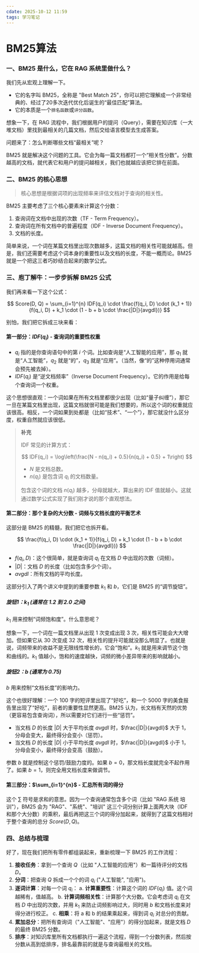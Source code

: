 ```yaml
---
cdate: 2025-10-12 11:59
tags: 学习笔记 
---
```


# BM25算法

### 一、BM25 是什么，它在 RAG 系统里做什么？

我们先从宏观上理解一下。

- 它的名字叫 BM25，全称是 "Best Match 25"，你可以把它理解成一个非常经典的、经过了20多次迭代优化后诞生的“最佳匹配”算法。
- 它的本质是一个`排名函数`或`评分函数`。

想象一下，在 RAG 流程中，我们根据用户的提问（Query），需要在知识库（一大堆文档）里找到最相关的几篇文档，然后交给语言模型去生成答案。

问题来了：怎么判断哪些文档“最相关”呢？

BM25 就是解决这个问题的工具。它会为每一篇文档都打一个“相关性分数”。分数越高的文档，就代表它和用户的提问越相关，我们也就越应该把它排在前面。

### 二、BM25 的核心思想

> 核心思想是根据词项的出现频率来评估文档对于查询的相关性。

BM25 主要考虑了三个核心要素来计算这个分数：

1.  查询词在文档中出现的次数（TF - Term Frequency）。
2.  查询词在所有文档中的普遍程度（IDF - Inverse Document Frequency）。
3.  文档的长度。

简单来说，一个词在某篇文档里出现次数越多，这篇文档的相关性可能就越高。但是，我们还需要考虑这个词本身的重要性以及文档的长度，不能一概而论。BM25 就是一个把这三者巧妙结合起来的数学公式。

### 三、庖丁解牛：一步步拆解 BM25 公式

我们再来看一下这个公式：

$$
Score(D, Q) = \sum_{i=1}^{n} IDF(q_i) \cdot \frac{f(q_i, D) \cdot (k_1 + 1)}{f(q_i, D) + k_1 \cdot (1 - b + b \cdot \frac{|D|}{avgdl})}
$$

别怕，我们把它拆成三块来看：

#### 第一部分：$IDF(q_i)$ - 查询词的重要性权重

- $q_i$ 指的是你查询语句中的第 $i$ 个词。比如查询是“人工智能的应用”，那 $q_1$ 就是“人工智能”，$q_2$ 就是“的”，$q_3$ 就是“应用”。（当然，像“的”这种停用词通常会预先被去掉）。
- $IDF(q_i)$ 是“逆文档频率”（Inverse Document Frequency）。它的作用是给每个查询词一个权重。

这个思想很直观：一个词如果在所有文档里都很少出现（比如“量子纠缠”），那它一旦在某篇文档里出现，这篇文档就很可能是我们想要的，所以这个词的权重就应该很高。相反，一个词如果到处都是（比如“技术”、“一个”），那它就没什么区分度，权重自然就应该很低。

> **补充**
>
> IDF 常见的计算方式：
>
> $$
> IDF(q_i) = \log\left(\frac{N - n(q_i) + 0.5}{n(q_i) + 0.5} + 1\right)
> $$
>
> - $N$ 是文档总数。
> - $n(q_i)$ 是包含词 $q_i$ 的文档数量。
>
> 包含这个词的文档 $n(q_i)$ 越多，分母就越大，算出来的 IDF 值就越小。这就通过数学公式实现了我们刚才说的那个直观想法。

#### 第二部分：那个复杂的大分数 - 词频与文档长度的平衡艺术

这部分是 BM25 的精髓，我们把它也拆开看。

$$
\frac{f(q_i, D) \cdot (k_1 + 1)}{f(q_i, D) + k_1 \cdot (1 - b + b \cdot \frac{|D|}{avgdl})}
$$

- $f(q_i, D)$：这个很简单，就是查询词 $q_i$ 在文档 $D$ 中出现的次数（词频）。
- $|D|$：文档 $D$ 的长度（比如包含多少个词）。
- $avgdl$：所有文档的平均长度。

这部分引入了两个讲义中提到的重要参数 $k_1$ 和 $b$，它们是 BM25 的“调节旋钮”。

##### 旋钮1：$k_1$ (通常在 1.2 到 2.0 之间)

$k_1$ 用来控制“词频饱和度”。什么意思呢？

想象一下，一个词在一篇文档里从出现 1 次变成出现 3 次，相关性可能会大大增加。但如果它从 30 次变成 32 次，相关性的提升可能就没那么明显了。也就是说，词频带来的收益不是无限线性增长的，它会“饱和”。$k_1$ 就是用来调节这个饱和曲线的。$k_1$ 值越小，饱和的速度越快，词频的微小差异带来的影响就越小。

##### 旋钮2：$b$ (通常为 0.75)

$b$ 用来控制“文档长度”的影响力。

这个也很好理解：一个 100 字的短评里出现了“好吃”，和一个 5000 字的美食报告里出现了“好吃”，前者的重要性显然更高。BM25 认为，长文档有天然的优势（更容易包含查询词），所以需要对它们进行一些“惩罚”。

- 当文档 $D$ 的长度 $|D|$ 大于平均长度 $avgdl$ 时，$\frac{|D|}{avgdl}$ 大于 1，分母会变大，最终得分会变小（惩罚）。
- 当文档 $D$ 的长度 $|D|$ 小于平均长度 $avgdl$ 时，$\frac{|D|}{avgdl}$ 小于 1，分母会变小，最终得分会变高（鼓励）。

参数 $b$ 就是控制这个惩罚/鼓励力度的。如果 $b=0$，那文档长度就完全不起作用了。如果 $b=1$，则完全用文档长度来做调节。

#### 第三部分：$\sum_{i=1}^{n}$ - 汇总所有词的得分

这个 $\sum$ 符号是求和的意思。因为一个查询通常包含多个词（比如 "RAG 系统 培训"），BM25 会为 "RAG"、"系统"、"培训" 这三个词分别计算上面两大块（IDF 和那个大分数）的乘积，最后再把这三个词的得分加起来，就得到了这篇文档相对于整个查询的总分 $Score(D, Q)$。

### 四、总结与梳理

好了，现在我们把所有零件都组装起来，重新梳理一下 BM25 的工作流程：

1.  **接收任务**：拿到一个查询 $Q$（比如 "人工智能的应用"）和一篇待评分的文档 $D$。
2.  **分词**：把查询 $Q$ 拆成一个个的词 $q_i$ ("人工智能", "应用")。
3.  **逐词计算**：对每一个词 $q_i$：
    a.  **计算重要性**：计算这个词的 $IDF(q_i)$ 值。这个词越稀有，值越高。
    b.  **计算词频相关性**：计算那个大分数。它会考虑词 $q_i$ 在文档 $D$ 中出现的次数，并用 $k_1$ 来防止词频影响过大，同时用 $b$ 和文档长度来对得分进行校正。
    c.  **相乘**：将 a 和 b 的结果乘起来，得到词 $q_i$ 对总分的贡献。
4.  **累加总分**：把所有查询词（"人工智能"、"应用"）的得分加起来，就是文档 $D$ 的最终 BM25 分数。
5.  **排序**：对知识库里所有文档都执行一遍这个流程，得到一个分数列表，然后按分数从高到低排序，排名最靠前的就是与查询最相关的文档。